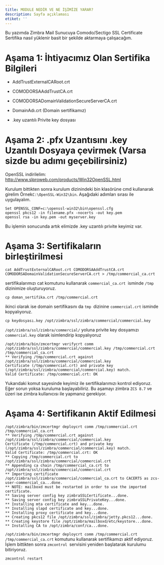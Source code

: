 ```yaml
---
title: MODULE NEDİR VE NE İŞİMİZE YARAR?
description: Sayfa açıklaması
etiket: ''
---
```



Bu yazımda Zimbra Mail Sunucuya Comodo/Sectigo SSL Certificate Sertifika nasıl yüklenir basit bir şekilde aktarmaya çalışacağım.

# Aşama 1: İhtiyacımız Olan Sertifika Bilgileri

- AddTrustExternalCARoot.crt

- COMODORSAAddTrustCA.crt

- COMODORSADomainValidationSecureServerCA.crt

- DomainAdı.crt (Domain sertifikamız)

- .key uzantılı Privite key dosyası




# Aşama 2: .pfx Uzantısını .key Uzantılı Dosyaya çevirmek (Varsa sizde bu adımı geçebilirsiniz)


OpenSSL indirilelim: http://www.slproweb.com/products/Win32OpenSSL.html


Kurulum bittikten sonra kurulum dizinindeki bin klasörüne cmd kullanarak girelim Örnek`C:\OpenSSL-Win32\bin`. Aşağıdaki adımları sırası ile uygulayalım.

```shell
Set OPENSSL_CONF=c:\openssl-win32\bin\openssl.cfg 
openssl pkcs12 -in filename.pfx -nocerts -out key.pem
openssl rsa -in key.pem -out myserver.key
```

Bu işlemin sonucunda artık elimizde .key uzantılı privite keyimiz var.

# Aşama 3: Sertifikaların birleştirilmesi

```shell
cat AddTrustExternalCARoot.crt COMODORSAAddTrustCA.crt COMODORSADomainValidationSecureServerCA.crt > /tmp/commercial_ca.crt
```




sertifikalarımızı cat komutunu kullanarak `commercial_ca.crt `isminde `/tmp `dizinimize oluşturuyoruz.

```shell
cp doman_sertifika.crt /tmp/commercial.crt
```


ikinci olarak ise domain sertifikasını da `tmp `dizinine `commercial.crt` isminde kopyalıyoruz.

```shell
cp keydosyası.key /opt/zimbra/ssl/zimbra/commercial/commercial.key
```

`/opt/zimbra/ssl/zimbra/commercial/` yoluna privite key dosyamızı `commercial.key` olarak isimlendirip kopyalıyoruz

```shell
/opt/zimbra/bin/zmcertmgr verifycrt comm /opt/zimbra/ssl/zimbra/commercial/commercial.key /tmp/commercial.crt /tmp/commercial_ca.crt 
** Verifying /tmp/commercial.crt against /opt/zimbra/ssl/zimbra/commercial/commercial.key
Certificate (/tmp/commercial.crt) and private key (/opt/zimbra/ssl/zimbra/commercial/commercial.key) match.
Valid Certificate: /tmp/commercial.crt: OK

```

Yukarıdaki komut sayesinde keyimiz ile sertifikalarımızı kontrol ediyoruz. Eğer sorun yoksa kuruluma başlayabiliriz. Bu aşamayı zimbra `ZCS 8.7` ve üzeri ise zimbra kullanıcısı ile yapmanız gerekiyor.

# Aşama 4: Sertifikanın Aktif Edilmesi

```shell
/opt/zimbra/bin/zmcertmgr deploycrt comm /tmp/commercial.crt /tmp/commercial_ca.crt 
** Verifying /tmp/commercial.crt against /opt/zimbra/ssl/zimbra/commercial/commercial.key
Certificate (/tmp/commercial.crt) and private key (/opt/zimbra/ssl/zimbra/commercial/commercial.key) match.
Valid Certificate: /tmp/commercial.crt: OK
** Copying /tmp/commercial.crt to /opt/zimbra/ssl/zimbra/commercial/commercial.crt
** Appending ca chain /tmp/commercial_ca.crt to /opt/zimbra/ssl/zimbra/commercial/commercial.crt
** Importing certificate /opt/zimbra/ssl/zimbra/commercial/commercial_ca.crt to CACERTS as zcs-user-commercial_ca...done.
** NOTE: mailboxd must be restarted in order to use the imported certificate.
** Saving server config key zimbraSSLCertificate...done.
** Saving server config key zimbraSSLPrivateKey...done.
** Installing mta certificate and key...done.
** Installing slapd certificate and key...done.
** Installing proxy certificate and key...done.
** Creating pkcs12 file /opt/zimbra/ssl/zimbra/jetty.pkcs12...done.
** Creating keystore file /opt/zimbra/mailboxd/etc/keystore...done.
** Installing CA to /opt/zimbra/conf/ca...done.

```



`/opt/zimbra/bin/zmcertmgr deploycrt comm /tmp/commercial.crt /tmp/commercial_ca.crt` komutunu kullanarak sertifikamızı aktif ediyoruz. İşlem bittikten sonra `zmcontrol `servisini yeniden başlatarak kurulumu bitiriyoruz.


```shell
zmcontrol restart
```


